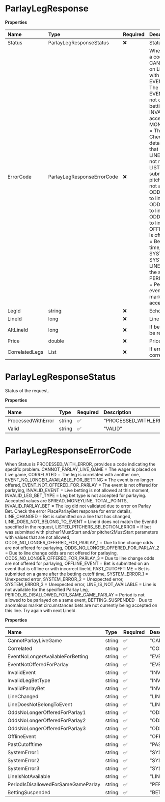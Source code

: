 # ParlayLegResponse

**Properties**

| Name           | Type                       | Required | Description                                                                                                                                                                                                                                                                                                                                                                                                                                                                                                                                                                                                                                                                                                                                                                                                                                                                                                                                                                                                                                                                                                                                                                                                                                                                                                                                                                                                                                                                                                                                                                                                                                                                                                                                                                                                                                                                            |
| :------------- | :------------------------- | :------- | :------------------------------------------------------------------------------------------------------------------------------------------------------------------------------------------------------------------------------------------------------------------------------------------------------------------------------------------------------------------------------------------------------------------------------------------------------------------------------------------------------------------------------------------------------------------------------------------------------------------------------------------------------------------------------------------------------------------------------------------------------------------------------------------------------------------------------------------------------------------------------------------------------------------------------------------------------------------------------------------------------------------------------------------------------------------------------------------------------------------------------------------------------------------------------------------------------------------------------------------------------------------------------------------------------------------------------------------------------------------------------------------------------------------------------------------------------------------------------------------------------------------------------------------------------------------------------------------------------------------------------------------------------------------------------------------------------------------------------------------------------------------------------------------------------------------------------------------------------------------------------------- |
| Status         | ParlayLegResponseStatus    | ❌       | Status of the request.                                                                                                                                                                                                                                                                                                                                                                                                                                                                                                                                                                                                                                                                                                                                                                                                                                                                                                                                                                                                                                                                                                                                                                                                                                                                                                                                                                                                                                                                                                                                                                                                                                                                                                                                                                                                                                                                 |
| ErrorCode      | ParlayLegResponseErrorCode | ❌       | When Status is PROCESSED_WITH_ERROR, provides a code indicating the specific problem. CANNOT_PARLAY_LIVE_GAME = The wager is placed on Live game, CORRELATED = The leg is correlated with another one, EVENT_NO_LONGER_AVAILABLE_FOR_BETTING = The event is no longer offered, EVENT_NOT_OFFERED_FOR_PARLAY = The event is not offered for parlaying, INVALID_EVENT = Live betting is not allowed at this moment, INVALID_LEG_BET_TYPE = Leg bet type is not accepted for parlaying. Accepted values are SPREAD, MONEYLINE, TOTAL_POINTS, INVALID_PARLAY_BET = The leg did not validated due to error on Parlay Bet. Check the error PlaceParlayBet response for error details, LINE_CHANGED = Bet is submitted on a line that has changed, LINE_DOES_NOT_BELONG_TO_EVENT = LineId does not match the EventId specified in the request, LISTED_PITCHERS_SELECTION_ERROR = If bet was submitted with pitcher1MustStart and/or pitcher2MustStart parameters with values that are not allowed, ODDS_NO_LONGER_OFFERED_FOR_PARLAY_1 = Due to line change odds are not offered for parlaying, ODDS_NO_LONGER_OFFERED_FOR_PARLAY_2 = Due to line change odds are not offered for parlaying, ODDS_NO_LONGER_OFFERED_FOR_PARLAY_3 = Due to line change odds are not offered for parlaying, OFFLINE_EVENT = Bet is submitted on an event that is offline or with incorrect lineId, PAST_CUTOFFTIME = Bet is submitted on a game after the betting cutoff time, SYSTEM_ERROR_1 = Unexpected error, SYSTEM_ERROR_2 = Unexpected error, SYSTEM_ERROR_3 = Unexpected error, LINE_IS_NOT_AVAILABLE = Line is not available for the specified Parlay Leg, PERIOD_IS_DISALLOWED_FOR_SAME_GAME_PARLAY = Period is not allowed to be parlayed on a same event, BETTING_SUSPENDED - Due to anomalous market circumstances bets are not currently being accepted on this line. Try again with next LineId. |
| LegId          | string                     | ❌       | Echo of the legId from the request.                                                                                                                                                                                                                                                                                                                                                                                                                                                                                                                                                                                                                                                                                                                                                                                                                                                                                                                                                                                                                                                                                                                                                                                                                                                                                                                                                                                                                                                                                                                                                                                                                                                                                                                                                                                                                                                    |
| LineId         | long                       | ❌       | Line identification that bet was placed on.                                                                                                                                                                                                                                                                                                                                                                                                                                                                                                                                                                                                                                                                                                                                                                                                                                                                                                                                                                                                                                                                                                                                                                                                                                                                                                                                                                                                                                                                                                                                                                                                                                                                                                                                                                                                                                            |
| AltLineId      | long                       | ❌       | If bet was accepted on alternate line, the altLineId will be returned.                                                                                                                                                                                                                                                                                                                                                                                                                                                                                                                                                                                                                                                                                                                                                                                                                                                                                                                                                                                                                                                                                                                                                                                                                                                                                                                                                                                                                                                                                                                                                                                                                                                                                                                                                                                                                 |
| Price          | double                     | ❌       | Price that the bet was placed on.                                                                                                                                                                                                                                                                                                                                                                                                                                                                                                                                                                                                                                                                                                                                                                                                                                                                                                                                                                                                                                                                                                                                                                                                                                                                                                                                                                                                                                                                                                                                                                                                                                                                                                                                                                                                                                                      |
| CorrelatedLegs | List<string>               | ❌       | If errorCode is CORRELATED will contain legIds of all correlated legs.                                                                                                                                                                                                                                                                                                                                                                                                                                                                                                                                                                                                                                                                                                                                                                                                                                                                                                                                                                                                                                                                                                                                                                                                                                                                                                                                                                                                                                                                                                                                                                                                                                                                                                                                                                                                                 |

# ParlayLegResponseStatus

Status of the request.

**Properties**

| Name               | Type   | Required | Description            |
| :----------------- | :----- | :------- | :--------------------- |
| ProcessedWithError | string | ✅       | "PROCESSED_WITH_ERROR" |
| Valid              | string | ✅       | "VALID"                |

# ParlayLegResponseErrorCode

When Status is PROCESSED_WITH_ERROR, provides a code indicating the specific problem. CANNOT_PARLAY_LIVE_GAME = The wager is placed on Live game, CORRELATED = The leg is correlated with another one, EVENT_NO_LONGER_AVAILABLE_FOR_BETTING = The event is no longer offered, EVENT_NOT_OFFERED_FOR_PARLAY = The event is not offered for parlaying, INVALID_EVENT = Live betting is not allowed at this moment, INVALID_LEG_BET_TYPE = Leg bet type is not accepted for parlaying. Accepted values are SPREAD, MONEYLINE, TOTAL_POINTS, INVALID_PARLAY_BET = The leg did not validated due to error on Parlay Bet. Check the error PlaceParlayBet response for error details, LINE_CHANGED = Bet is submitted on a line that has changed, LINE_DOES_NOT_BELONG_TO_EVENT = LineId does not match the EventId specified in the request, LISTED_PITCHERS_SELECTION_ERROR = If bet was submitted with pitcher1MustStart and/or pitcher2MustStart parameters with values that are not allowed, ODDS_NO_LONGER_OFFERED_FOR_PARLAY_1 = Due to line change odds are not offered for parlaying, ODDS_NO_LONGER_OFFERED_FOR_PARLAY_2 = Due to line change odds are not offered for parlaying, ODDS_NO_LONGER_OFFERED_FOR_PARLAY_3 = Due to line change odds are not offered for parlaying, OFFLINE_EVENT = Bet is submitted on an event that is offline or with incorrect lineId, PAST_CUTOFFTIME = Bet is submitted on a game after the betting cutoff time, SYSTEM_ERROR_1 = Unexpected error, SYSTEM_ERROR_2 = Unexpected error, SYSTEM_ERROR_3 = Unexpected error, LINE_IS_NOT_AVAILABLE = Line is not available for the specified Parlay Leg, PERIOD_IS_DISALLOWED_FOR_SAME_GAME_PARLAY = Period is not allowed to be parlayed on a same event, BETTING_SUSPENDED - Due to anomalous market circumstances bets are not currently being accepted on this line. Try again with next LineId.

**Properties**

| Name                                | Type   | Required | Description                                 |
| :---------------------------------- | :----- | :------- | :------------------------------------------ |
| CannotParlayLiveGame                | string | ✅       | "CANNOT_PARLAY_LIVE_GAME"                   |
| Correlated                          | string | ✅       | "CORRELATED"                                |
| EventNoLongerAvailableForBetting    | string | ✅       | "EVENT_NO_LONGER_AVAILABLE_FOR_BETTING"     |
| EventNotOfferedForParlay            | string | ✅       | "EVENT_NOT_OFFERED_FOR_PARLAY"              |
| InvalidEvent                        | string | ✅       | "INVALID_EVENT"                             |
| InvalidLegBetType                   | string | ✅       | "INVALID_LEG_BET_TYPE"                      |
| InvalidParlayBet                    | string | ✅       | "INVALID_PARLAY_BET"                        |
| LineChanged                         | string | ✅       | "LINE_CHANGED"                              |
| LineDoesNotBelongToEvent            | string | ✅       | "LINE_DOES_NOT_BELONG_TO_EVENT"             |
| OddsNoLongerOfferedForParlay1       | string | ✅       | "ODDS_NO_LONGER_OFFERED_FOR_PARLAY_1"       |
| OddsNoLongerOfferedForParlay2       | string | ✅       | "ODDS_NO_LONGER_OFFERED_FOR_PARLAY_2"       |
| OddsNoLongerOfferedForParlay3       | string | ✅       | "ODDS_NO_LONGER_OFFERED_FOR_PARLAY_3"       |
| OfflineEvent                        | string | ✅       | "OFFLINE_EVENT"                             |
| PastCutofftime                      | string | ✅       | "PAST_CUTOFFTIME"                           |
| SystemError1                        | string | ✅       | "SYSTEM_ERROR_1"                            |
| SystemError2                        | string | ✅       | "SYSTEM_ERROR_2"                            |
| SystemError3                        | string | ✅       | "SYSTEM_ERROR_3"                            |
| LineIsNotAvailable                  | string | ✅       | "LINE_IS_NOT_AVAILABLE"                     |
| PeriodIsDisallowedForSameGameParlay | string | ✅       | "PERIOD_IS_DISALLOWED_FOR_SAME_GAME_PARLAY" |
| BettingSuspended                    | string | ✅       | "BETTING_SUSPENDED"                         |

<!-- This file was generated by liblab | https://liblab.com/ -->
